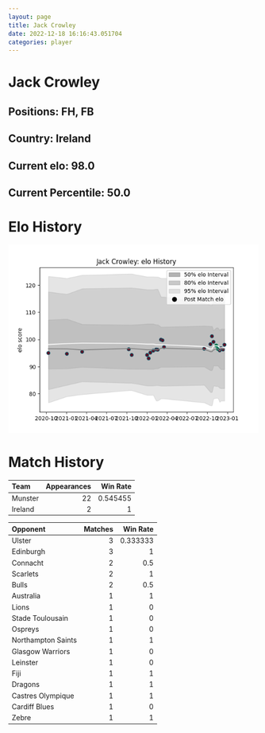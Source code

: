 ```yaml
---  
layout: page  
title: Jack Crowley  
date: 2022-12-18 16:16:43.051704  
categories: player  
---
```

# Jack Crowley

## Positions: FH, FB

## Country: Ireland

## Current elo: 98.0

## Current Percentile: 50.0

# Elo History


![elo history](history_JackCrowley.png)
# Match History


| Team    |   Appearances |   Win Rate |
|:--------|--------------:|-----------:|
| Munster |            22 |   0.545455 |
| Ireland |             2 |   1        |

| Opponent           |   Matches |   Win Rate |
|:-------------------|----------:|-----------:|
| Ulster             |         3 |   0.333333 |
| Edinburgh          |         3 |   1        |
| Connacht           |         2 |   0.5      |
| Scarlets           |         2 |   1        |
| Bulls              |         2 |   0.5      |
| Australia          |         1 |   1        |
| Lions              |         1 |   0        |
| Stade Toulousain   |         1 |   0        |
| Ospreys            |         1 |   0        |
| Northampton Saints |         1 |   1        |
| Glasgow Warriors   |         1 |   0        |
| Leinster           |         1 |   0        |
| Fiji               |         1 |   1        |
| Dragons            |         1 |   1        |
| Castres Olympique  |         1 |   1        |
| Cardiff Blues      |         1 |   0        |
| Zebre              |         1 |   1        |
